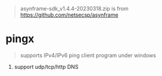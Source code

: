 > asynframe-sdk_v1.4.4-20230318.zip is from https://github.com/netsecsp/asynframe  

# pingx 
> supports IPv4/IPv6 ping client program under windows  

1. support udp/tcp/http DNS  
